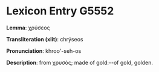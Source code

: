 # Lexicon Entry G5552

**Lemma**: χρύσεος

**Transliteration (xlit)**: chrýseos

**Pronunciation**: khroo'-seh-os

**Description**:
from χρυσός; made of gold:--of gold, golden.
